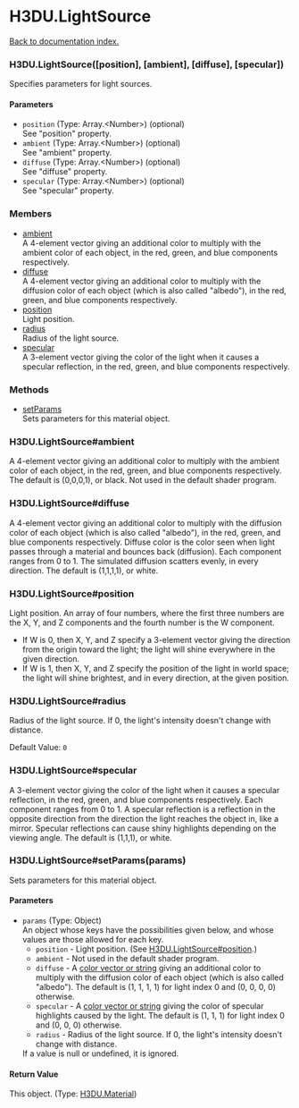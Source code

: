 # H3DU.LightSource

[Back to documentation index.](index.md)

### H3DU.LightSource([position], [ambient], [diffuse], [specular]) <a id='H3DU.LightSource'></a>

Specifies parameters for light sources.

#### Parameters

* `position` (Type: Array.&lt;Number>) (optional)<br>
    See "position" property.
* `ambient` (Type: Array.&lt;Number>) (optional)<br>
    See "ambient" property.
* `diffuse` (Type: Array.&lt;Number>) (optional)<br>
    See "diffuse" property.
* `specular` (Type: Array.&lt;Number>) (optional)<br>
    See "specular" property.

### Members

* [ambient](#H3DU.LightSource_ambient)<br>A 4-element vector giving an additional color to multiply with the ambient
color of each object, in the red, green,
and blue components respectively.
* [diffuse](#H3DU.LightSource_diffuse)<br>A 4-element vector giving an additional color to multiply with the diffusion
color of each object (which is also called "albedo"), in the red, green,
and blue components respectively.
* [position](#H3DU.LightSource_position)<br>Light position.
* [radius](#H3DU.LightSource_radius)<br>Radius of the light source.
* [specular](#H3DU.LightSource_specular)<br>A 3-element vector giving the color of the light when it causes a specular
reflection, in the red, green,
and blue components respectively.

### Methods

* [setParams](#H3DU.LightSource_H3DU.LightSource_setParams)<br>Sets parameters for this material object.

### H3DU.LightSource#ambient <a id='H3DU.LightSource_ambient'></a>

A 4-element vector giving an additional color to multiply with the ambient
color of each object, in the red, green,
and blue components respectively.
The default is (0,0,0,1), or black. Not used in the default shader program.

### H3DU.LightSource#diffuse <a id='H3DU.LightSource_diffuse'></a>

A 4-element vector giving an additional color to multiply with the diffusion
color of each object (which is also called "albedo"), in the red, green,
and blue components respectively. Diffuse color is the color
seen when light passes through a material and bounces back (diffusion). Each component ranges from 0 to 1.
The simulated diffusion scatters evenly, in every direction.
The default is (1,1,1,1), or white.

### H3DU.LightSource#position <a id='H3DU.LightSource_position'></a>

Light position. An array of four numbers, where the first three numbers are the X, Y, and Z components and the fourth number is the W component.<ul>
<li> If W is 0, then X, Y, and Z specify a 3-element vector giving the direction from the origin toward the light; the light will shine everywhere in the given direction.
 <li> If W is 1, then X, Y, and Z specify the position of the light in world space; the light will shine brightest, and in every direction, at the given position.</ul>

### H3DU.LightSource#radius <a id='H3DU.LightSource_radius'></a>

Radius of the light source. If 0, the light's intensity doesn't change
with distance.

Default Value: `0`

### H3DU.LightSource#specular <a id='H3DU.LightSource_specular'></a>

A 3-element vector giving the color of the light when it causes a specular
reflection, in the red, green,
and blue components respectively. Each component ranges from 0 to 1.
A specular reflection is a reflection in the opposite direction from the direction
the light reaches the object in, like a mirror. Specular reflections can cause shiny
highlights depending on the viewing angle.
The default is (1,1,1), or white.

### H3DU.LightSource#setParams(params) <a id='H3DU.LightSource_H3DU.LightSource_setParams'></a>

Sets parameters for this material object.

#### Parameters

* `params` (Type: Object)<br>
    An object whose keys have the possibilities given below, and whose values are those allowed for each key.<ul> <li><code>position</code> - Light position. (See <a href="H3DU.LightSource.md#H3DU.LightSource_position">H3DU.LightSource#position</a>.) <li><code>ambient</code> - Not used in the default shader program. <li><code>diffuse</code> - A <a href="H3DU.md#H3DU.toGLColor">color vector or string</a> giving an additional color to multiply with the diffusion color of each object (which is also called "albedo"). The default is (1, 1, 1, 1) for light index 0 and (0, 0, 0, 0) otherwise. <li><code>specular</code> - A <a href="H3DU.md#H3DU.toGLColor">color vector or string</a> giving the color of specular highlights caused by the light. The default is (1, 1, 1) for light index 0 and (0, 0, 0) otherwise. <li><code>radius</code> - Radius of the light source. If 0, the light's intensity doesn't change with distance. </ul> If a value is null or undefined, it is ignored.

#### Return Value

This object. (Type: <a href="H3DU.Material.md">H3DU.Material</a>)
